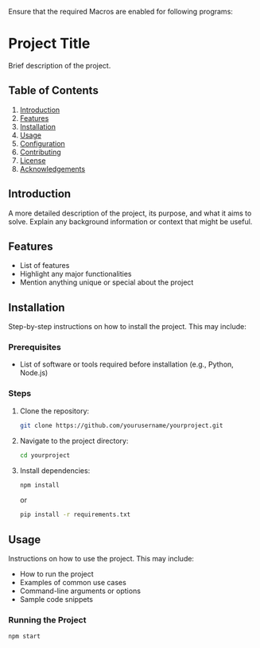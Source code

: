 Ensure that the required Macros are enabled for following programs:
# Project Title

Brief description of the project.

## Table of Contents

1. [Introduction](#introduction)
2. [Features](#features)
3. [Installation](#installation)
4. [Usage](#usage)
5. [Configuration](#configuration)
6. [Contributing](#contributing)
7. [License](#license)
8. [Acknowledgements](#acknowledgements)

## Introduction

A more detailed description of the project, its purpose, and what it aims to solve. Explain any background information or context that might be useful.

## Features

- List of features
- Highlight any major functionalities
- Mention anything unique or special about the project

## Installation

Step-by-step instructions on how to install the project. This may include:

### Prerequisites

- List of software or tools required before installation (e.g., Python, Node.js)

### Steps

1. Clone the repository:
    ```bash
    git clone https://github.com/yourusername/yourproject.git
    ```
2. Navigate to the project directory:
    ```bash
    cd yourproject
    ```
3. Install dependencies:
    ```bash
    npm install
    ```
    or
    ```bash
    pip install -r requirements.txt
    ```

## Usage

Instructions on how to use the project. This may include:

- How to run the project
- Examples of common use cases
- Command-line arguments or options
- Sample code snippets

### Running the Project

```bash
npm start


